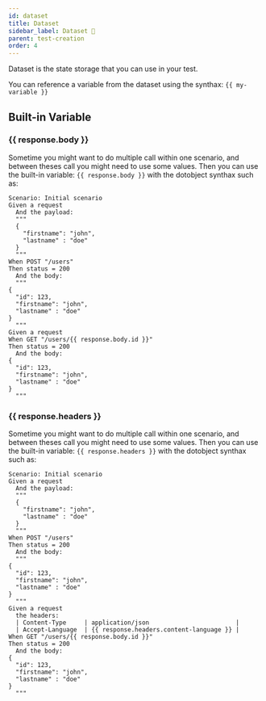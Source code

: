 ```yaml
---
id: dataset
title: Dataset
sidebar_label: Dataset 🚧
parent: test-creation
order: 4
---
```


Dataset is the state storage that you can use in your test.

You can reference a variable from the dataset using the synthax: `{{ my-variable }}`

## Built-in Variable


### {{ response.body }}

Sometime you might want to do multiple call within one scenario, and between theses call you might need to use some values.
Then you can use the built-in variable: `{{ response.body }}` with the dotobject synthax such as:

```gherkin
Scenario: Initial scenario
Given a request
  And the payload:
  """
  {
    "firstname": "john",
    "lastname" : "doe"
  }
  """
When POST "/users"
Then status = 200
  And the body:
  """
{
  "id": 123,
  "firstname": "john",
  "lastname" : "doe"
}
  """
Given a request
When GET "/users/{{ response.body.id }}"
Then status = 200
  And the body:
{
  "id": 123,
  "firstname": "john",
  "lastname" : "doe"
}
  """
```

### {{ response.headers }}

Sometime you might want to do multiple call within one scenario, and between theses call you might need to use some values.
Then you can use the built-in variable: `{{ response.headers }}` with the dotobject synthax such as:

```gherkin
Scenario: Initial scenario
Given a request
  And the payload:
  """
  {
    "firstname": "john",
    "lastname" : "doe"
  }
  """
When POST "/users"
Then status = 200
  And the body:
  """
{
  "id": 123,
  "firstname": "john",
  "lastname" : "doe"
}
  """
Given a request
  the headers:
  | Content-Type     | application/json                        |
  | Accept-Language  | {{ response.headers.content-language }} |
When GET "/users/{{ response.body.id }}"
Then status = 200
  And the body:
{
  "id": 123,
  "firstname": "john",
  "lastname" : "doe"
}
  """
```
